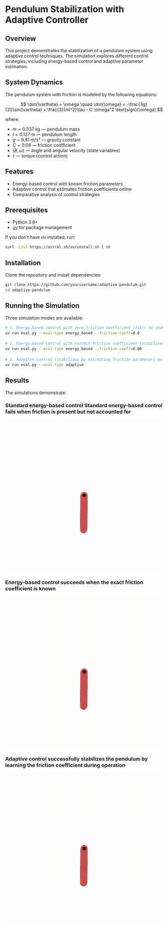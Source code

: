 # Pendulum Stabilization with Adaptive Controller

## Overview

This project demonstrates the stabilization of a pendulum system using adaptive control techniques. The simulation explores different control strategies, including energy-based control and adaptive parameter estimation.

## System Dynamics

The pendulum system with friction is modeled by the following equations:

$$
\dot{\vartheta} = \omega \quad \dot{\omega} = -\frac{3g}{2l}\sin(\vartheta) + \frac{3}{ml^2}\tau - C \omega^2 \text{sign}(\omega)
$$

where:
- $m = 0.337$ kg — pendulum mass
- $l = 0.127$ m — pendulum length
- $g = 9.81$ m/s² — gravity constant
- $C = 0.08$ — friction coefficient
- $(\vartheta, \omega)$ — angle and angular velocity (state variables)
- $\tau$ — torque (control action)

## Features

- Energy-based control with known friction parameters
- Adaptive control that estimates friction coefficients online
- Comparative analysis of control strategies

## Prerequisites

- Python 3.8+
- [uv](https://github.com/astral-sh/uv) for package management

If you don't have uv installed, run:

```bash
curl -LsSf https://astral.sh/uv/install.sh | sh
```

## Installation

Clone the repository and install dependencies:

```bash
git clone https://github.com/yourusername/adaptive-pendulum.git
cd adaptive-pendulum
```

## Running the Simulation

Three simulation modes are available:

```bash
# 1. Energy-based control with zero friction coefficient (fails to stabilize)
uv run eval.py --eval-type energy_based --friction-coeff=0.0

# 2. Energy-based control with correct friction coefficient (stabilizes)
uv run eval.py --eval-type energy_based --friction-coeff=0.08

# 3. Adaptive control (stabilizes by estimating friction parameters online)
uv run eval.py --eval-type adaptive
```

## Results

The simulations demonstrate:
### Standard energy-based control Standard energy-based control fails when friction is present but not accounted for
<p align="center">
  <img src="videos/energy_based_friction_coef_0.0/output.gif" alt="succed_eb">
</p>


### Energy-based control succeeds when the exact friction coefficient is known
<p align="center">
  <img src="videos/energy_based_friction_coef_0.08/output.gif" alt="succed_eb">
</p>

### Adaptive control successfully stabilizes the pendulum by learning the friction coefficient during operation

<p align="center">
  <img src="videos/adaptive/output.gif" alt="failed">
</p>
